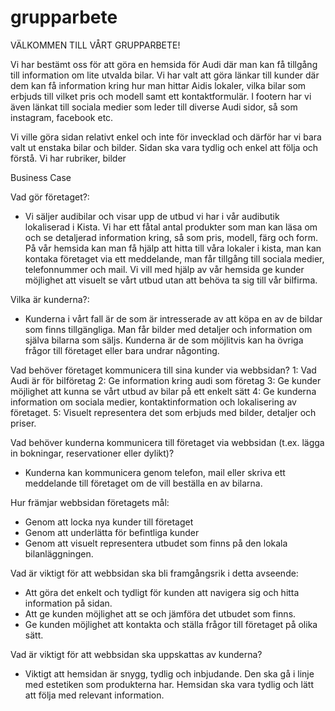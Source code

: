 # grupparbete

VÄLKOMMEN TILL VÅRT GRUPPARBETE!

Vi har bestämt oss för att göra en hemsida för Audi där man kan få tillgång till information om lite utvalda bilar. Vi har valt att göra länkar till kunder där dem kan få information kring hur man hittar Aidis lokaler, vilka bilar som erbjuds till vilket pris och modell samt ett kontaktformulär. I footern har vi även länkat till sociala medier som leder till diverse Audi sidor, så som instagram, facebook etc.

Vi ville göra sidan relativt enkel och inte för invecklad och därför har vi bara valt ut enstaka bilar och bilder. Sidan ska vara tydlig och enkel att följa och förstå. Vi har rubriker, bilder

Business Case

Vad gör företaget?:
- Vi säljer audibilar och visar upp de utbud vi har i vår audibutik lokaliserad i Kista. Vi har ett fåtal antal produkter som man kan läsa om och se detaljerad information kring, så som pris, modell, färg och form. På vår hemsida kan man få hjälp att hitta till våra lokaler i kista, man kan kontaka företaget via ett meddelande, man får tillgång till sociala medier, telefonnummer och mail. Vi vill med hjälp av vår hemsida ge kunder möjlighet att visuelt se vårt utbud utan att behöva ta sig till vår bilfirma. 

Vilka är kunderna?:
- Kunderna i vårt fall är de som är intresserade av att köpa en av de bildar som finns tillgängliga. Man får bilder med detaljer och information om själva bilarna som säljs. Kunderna är de som möjlitvis kan ha övriga frågor till företaget eller bara undrar någonting.

Vad behöver företaget kommunicera till sina kunder via webbsidan?
1: Vad Audi är för bilföretag
2: Ge information kring audi som företag
3: Ge kunder möjlighet att kunna se vårt utbud av bilar på ett enkelt sätt
4: Ge kunderna information om sociala medier, kontaktinformation och lokalisering av företaget. 
5: Visuelt representera det som erbjuds med bilder, detaljer och priser. 

Vad behöver kunderna kommunicera till företaget via webbsidan (t.ex. lägga in bokningar, reservationer eller dylikt)?
- Kunderna kan kommunicera genom telefon, mail eller skriva ett meddelande till företaget om de vill beställa en av bilarna.

Hur främjar webbsidan företagets mål:

- Genom att locka nya kunder till företaget
- Genom att underlätta för befintliga kunder
- Genom att visuelt representera utbudet som finns på den lokala bilanläggningen.

Vad är viktigt för att webbsidan ska bli framgångsrik i detta avseende:
- Att göra det enkelt och tydligt för kunden  att navigera sig och hitta information på sidan. 
- Att ge kunden möjlighet att se och jämföra det utbudet som finns.
- Ge kunden möjlighet att kontakta och ställa frågor till företaget på olika sätt. 


Vad är viktigt för att webbsidan ska uppskattas av kunderna?
- Viktigt att hemsidan är snygg, tydlig och inbjudande. Den ska gå i linje med estetiken som produkterna har. Hemsidan ska vara tydlig och lätt att följa med relevant information. 


